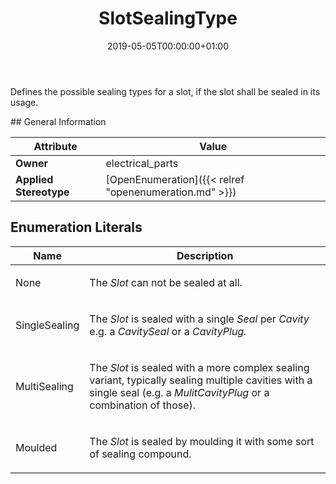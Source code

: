 ﻿---
title: SlotSealingType
toc: false
type: specs
date: "2019-05-05T00:00:00+01:00"
draft: false
menu_name: vec120

# Prev/next pager order (if `docs_section_pager` enabled in `params.toml`)
weight: 
---
<html>   <head>     </head>   <body>     <p> Defines the possible sealing types for a slot, if the slot shall be sealed in its usage.      </p>    </body> </html> 
## General Information

| Attribute               | Value |
|-------------------------|-------|
| **Owner**               | electrical_parts |
| **Applied Stereotype**  | [OpenEnumeration]({{< relref "openenumeration.md" >}})<br/>  |

## Enumeration Literals
| Name          | **Description** |
|---------------|-----------------|
| None | <html>   <head>     </head>   <body>     <p> The <i>Slot </i>can not be sealed at all.      </p>    </body> </html>  |
| SingleSealing | <html>   <head>     </head>   <body>     <p> The <i>Slot</i> is sealed with a single <i>Seal </i>per <i>Cavity</i> e.g. a <i>CavitySeal </i>or a <i>CavityPlug.</i>      </p>    </body> </html>  |
| MultiSealing | <html>   <head>     </head>   <body>     <p> The <i>Slot </i>is sealed with a more complex sealing variant, typically sealing multiple cavities with a single seal (e.g. a <i>MulitCavityPlug </i>or a combination of those).       </p>    </body> </html>  |
| Moulded | <html>   <head>     </head>   <body>     <p> The <i>Slot</i> is sealed by moulding it with some sort of sealing compound.      </p>    </body> </html>  |
